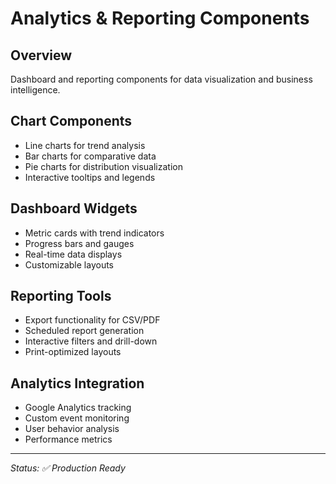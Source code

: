 # Analytics & Reporting Components

## Overview
Dashboard and reporting components for data visualization and business intelligence.

## Chart Components
- Line charts for trend analysis
- Bar charts for comparative data
- Pie charts for distribution visualization
- Interactive tooltips and legends

## Dashboard Widgets
- Metric cards with trend indicators
- Progress bars and gauges
- Real-time data displays
- Customizable layouts

## Reporting Tools
- Export functionality for CSV/PDF
- Scheduled report generation
- Interactive filters and drill-down
- Print-optimized layouts

## Analytics Integration
- Google Analytics tracking
- Custom event monitoring
- User behavior analysis
- Performance metrics

---
*Status: ✅ Production Ready*